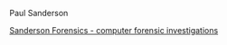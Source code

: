 Paul Sanderson

[Sanderson Forensics - computer forensic
investigations](http://www.sandersonforensics.com)
